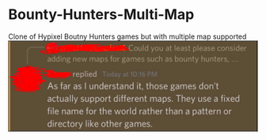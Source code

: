 # Bounty-Hunters-Multi-Map
Clone of Hypixel Boutny Hunters games but with multiple map supported
![reason](reason.png)
